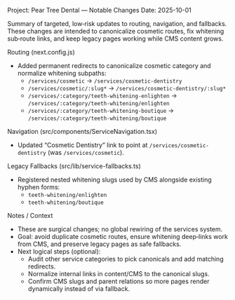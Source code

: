 Project: Pear Tree Dental — Notable Changes
Date: 2025-10-01

Summary of targeted, low‑risk updates to routing, navigation, and fallbacks. These changes are intended to canonicalize cosmetic routes, fix whitening sub‑route links, and keep legacy pages working while CMS content grows.

Routing (next.config.js)
- Added permanent redirects to canonicalize cosmetic category and normalize whitening subpaths:
  - `/services/cosmetic` → `/services/cosmetic-dentistry`
  - `/services/cosmetic/:slug*` → `/services/cosmetic-dentistry/:slug*`
  - `/services/:category/teeth-whitening-enlighten` → `/services/:category/teeth-whitening/enlighten`
  - `/services/:category/teeth-whitening-boutique` → `/services/:category/teeth-whitening/boutique`

Navigation (src/components/ServiceNavigation.tsx)
- Updated “Cosmetic Dentistry” link to point at `/services/cosmetic-dentistry` (was `/services/cosmetic`).

Legacy Fallbacks (src/lib/service-fallbacks.ts)
- Registered nested whitening slugs used by CMS alongside existing hyphen forms:
  - `teeth-whitening/enlighten`
  - `teeth-whitening/boutique`

Notes / Context
- These are surgical changes; no global rewiring of the services system.
- Goal: avoid duplicate cosmetic routes, ensure whitening deep‑links work from CMS, and preserve legacy pages as safe fallbacks.
- Next logical steps (optional):
  - Audit other service categories to pick canonicals and add matching redirects.
  - Normalize internal links in content/CMS to the canonical slugs.
  - Confirm CMS slugs and parent relations so more pages render dynamically instead of via fallback.

